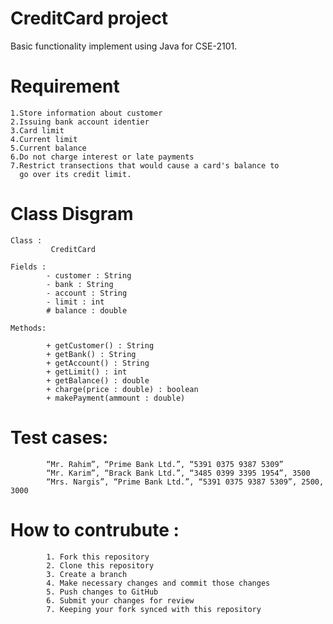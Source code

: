 # CreditCard project 

Basic functionality implement using Java for CSE-2101.

# Requirement

    1.Store information about customer
    2.Issuing bank account identier
    3.Card limit
    4.Current limit
    5.Current balance
    6.Do not charge interest or late payments
    7.Restrict transections that would cause a card's balance to
      go over its credit limit.

# Class Disgram

    Class : 
             CreditCard

    Fields : 
            - customer : String
            - bank : String
            - account : String
            - limit : int
            # balance : double
    
    Methods:

            + getCustomer() : String
            + getBank() : String
            + getAccount() : String
            + getLimit() : int
            + getBalance() : double
            + charge(price : double) : boolean
            + makePayment(ammount : double)


# Test cases:
            “Mr. Rahim”, “Prime Bank Ltd.”, “5391 0375 9387 5309”
            “Mr. Karim”, “Brack Bank Ltd.”, “3485 0399 3395 1954”, 3500
            “Mrs. Nargis”, “Prime Bank Ltd.”, “5391 0375 9387 5309”, 2500, 3000


# How to contrubute :

            1. Fork this repository
            2. Clone this repository
            3. Create a branch
            4. Make necessary changes and commit those changes
            5. Push changes to GitHub
            6. Submit your changes for review
            7. Keeping your fork synced with this repository
